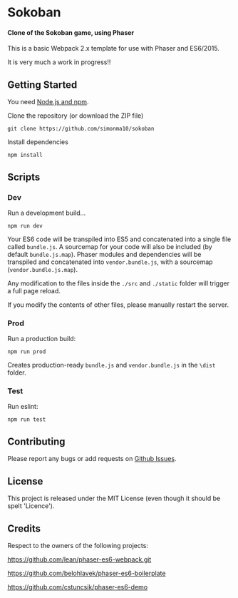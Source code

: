 # Sokoban
#### Clone of the Sokoban game, using Phaser

This is a basic Webpack 2.x template for use with Phaser and ES6/2015.

It is very much a work in progress!!

## Getting Started
You need [Node.js and npm](https://nodejs.org/). 

Clone the repository (or download the ZIP file)

`git clone https://github.com/simonma10/sokoban`

Install dependencies

`npm install`

## Scripts

### Dev

Run a development build...

`npm run dev`

Your ES6 code will be transpiled into ES5 and concatenated into a single file called `bundle.js`.
A sourcemap for your code will also be included (by default `bundle.js.map`).
Phaser modules and dependencies will be transpiled and concatenated into `vendor.bundle.js`, with a sourcemap (`vendor.bundle.js.map`).

Any modification to the files inside the `./src` and `./static` folder will trigger a full page reload.

If you modify the contents of other files, please manually restart the server.


### Prod

Run a production build:

`npm run prod`

Creates production-ready `bundle.js` and `vendor.bundle.js` in the `\dist` folder.


### Test
Run eslint:

`npm run test`




## Contributing

Please report any bugs or add requests on [Github Issues](https://github.com/simonma10/sokoban/issues).


## License

This project is released under the MIT License (even though it should be spelt 'Licence').

## Credits

Respect to the owners of the following projects:

https://github.com/lean/phaser-es6-webpack.git

https://github.com/belohlavek/phaser-es6-boilerplate

https://github.com/cstuncsik/phaser-es6-demo
